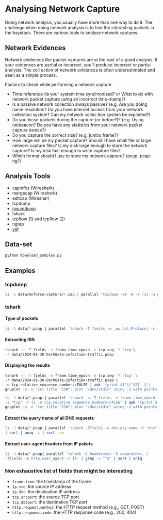 # Analysing Network Capture

Doing network analysis, you usually have more than one way to do it. The challenge when doing network analysis is to find the interesting packets in the haystack. There are various tools to analyse network captures.

## Network Evidences

Network evidences like packet captures are at the root of a good analysis. If your evidences are partial or incorrect, you’ll produce incorrect or partial analysis. The coll ection of network evidences is often underestimated and seen as a simple process.

Factors to check while performing a network capture:

- Time reference (Is your system time synchronized? or What to do with network packet capture using an incorrect time-stamp?)
- Is a passive network collection always passive? (e.g. Are you doing name resolution? Do you have internet access from your network collection system? Can my network collec tion system be exploited?)
- Do you loose packets during the capture (or before?)? (e.g. Using netbeacon? Do you have any statistics from your network packet capture device?)
- Do you capture the correct size? (e.g. jumbo frame?)
- How large will be my packet capture? Should I have small file or large network capture files? Is my disk large enough to store the network capture? Is my disk fast enough to write capture files?
- Which format should I use to store my network capture? (pcap, pcap-ng?)



## Analysis Tools

- capinfos (Wireshark)
- mergecap (Wireshark)
- editcap (Wireshar)
- tcpdump
- [ipsumdump](http://www.read.seas.harvard.edu/~kohler/ipsumdump/)
- tshark
- tcpflow (1) and tcpflow (2)
- ngrep
- [yaf](https://tools.netsa.cert.org/yaf/)

## Data-set

```bash
python download_samples.py
```

## Examples

### tcpdump

```bash
ls -1 data/enforce-capture/*.cap | parallel 'tcpdump -s0 -A -r {1} -n port 53413' | grep http
```

### tshark

#### Type of packets

```bash
ls -1 data/*.pcap | parallel 'tshark -T fields -e _ws.col.Protocol -r {}' | sort | uniq -c | sort -rn
```

#### Extracting ISN

```bash
tshark -n -T fields -e frame.time_epoch -e tcp.seq -Y 'tcp'\
-r data/2024-01-30-DarkGate-infection-traffic.pcap
```

#### Displaying the results

```bash
tshark -n -T fields -e frame.time_epoch -e tcp.seq -Y 'tcp' \
-r data/2024-01-30-DarkGate-infection-traffic.pcap \
-o tcp.relative_sequence_numbers:FALSE | awk '{print $1"\t"$2}' | \
gnuplot -p -e 'set title "ISN"; plot "/dev/stdin" using :2 with points pointtype 0'

ls -1 data/*.pcap | parallel 'tshark -n -T fields -e frame.time_epoch -e tcp.seq \
-Y "tcp" -r {} -o tcp.relative_sequence_numbers:FALSE' | awk '{print $1"\t"$2}' | \
gnuplot -p -e 'set title "ISN"; plot "/dev/stdin" using :2 with points pointtype 0'
```

#### Extract the query name of all DNS requests

```bash
ls -1 data/*.pcap | parallel 'tshark -Tfields -e dns.qry.name -Y "dns" -r {}' \
| sort | uniq -c | sort -rn
```

#### Extract user-agent headers from IP pakets

```bash
ls -1 data/*.pcap| parallel 'tshark -E header=yes -E separator=, \
-Tfields -e http.user_agent -r {}' | grep -v "^$" | sort | uniq
```

### Non exhaustive list of fields that might be interesting

- `frame.time`: the timestamp of the frame
- `ip.src`: the source IP address
- `ip.dst`: the destination IP address
- `tcp.srcport`: the source TCP port
- `tcp.dstport`: the destination TCP port
- `http.request.method`: the HTTP request method (e.g., GET, POST)
- `http.response.code`: the HTTP response code (e.g., 200, 404)
